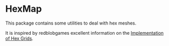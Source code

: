 # HexMap
This package contains some utilities to deal with hex meshes.

It is inspired by redblobgames excellent information on the [Implementation of Hex Grids](https://www.redblobgames.com/grids/hexagons/implementation.html).
